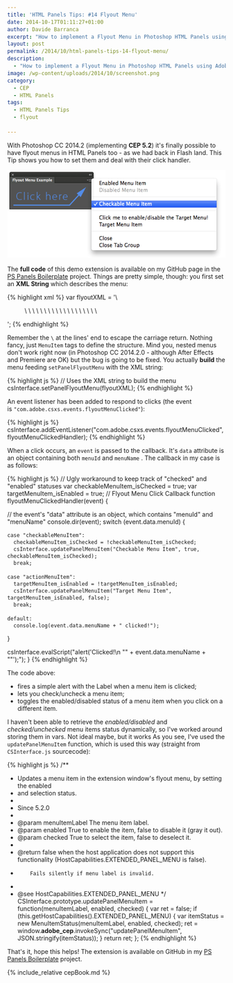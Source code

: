 ```yaml
---
title: 'HTML Panels Tips: #14 Flyout Menu'
date: 2014-10-17T01:11:27+01:00
author: Davide Barranca
excerpt: "How to implement a Flyout Menu in Photoshop HTML Panels using Adobe's CEP 5.2. "
layout: post
permalink: /2014/10/html-panels-tips-14-flyout-menu/
description:
  - "How to implement a Flyout Menu in Photoshop HTML Panels using Adobe's CEP 5.2."
image: /wp-content/uploads/2014/10/screenshot.png
category:
  - CEP
  - HTML Panels
tags:
  - HTML Panels Tips
  - flyout

---
```


With Photoshop CC 2014.2 (implementing **CEP 5.2**) it's finally possible to have flyout menus in HTML Panels too - as we had back in Flash land. This Tip shows you how to set them and deal with their click handler.

![Flyout Menu Screenshot](/wp-content/uploads/2014/10/screenshot.png)

The **full code** of this demo extension is available on my GitHub page in the [PS Panels Boilerplate](https://github.com/undavide/PS-Panels-Boilerplate/tree/master/src/com.undavide.flyout "PS Panels Boilerplate on GitHub") project. Things are pretty simple, though: you first set an **XML String** which describes the menu:

{% highlight xml %}
var flyoutXML = '\
<Menu> \
	<MenuItem Id="enabledMenuItem" Label="Enabled Menu Item" Enabled="true" Checked="false"/> \
	<MenuItem Id="disabledMenuItem" Label="Disabled Menu Item" Enabled="false" Checked="false"/> \
	\
	<MenuItem Label="---" /> \
	\
	<MenuItem Id="checkableMenuItem" Label="Checkable Menu Item" Enabled="true" Checked="true"/> \
	\
	<MenuItem Label="---" /> \
	\
	<MenuItem Id="actionMenuItem" Label="Click me to enable/disable the Target Menu!" Enabled="true" Checked="false"/> \
	<MenuItem Id="targetMenuItem" Label="Target Menu Item" Enabled="true" Checked="false"/> \
	\
	<MenuItem Label="---" /> \
	\
	<MenuItem Label="Parent Menu (wont work on PS CC 2014.2.0)"> \
		<MenuItem Label="Child Menu 1"/> \
		<MenuItem Label="Child Menu 2"/> \
	</MenuItem> \
</Menu>';
{% endhighlight %}

Remember the `\` at the lines' end to escape the carriage return. Nothing fancy, just `MenuItem` tags to define the structure. Mind you, nested menus don't work right now (in Photoshop CC 2014.2.0 - although After Effects and Premiere are OK) but the bug is going to be fixed. You actually **build** the menu feeding `setPanelFlyoutMenu` with the XML string:

{% highlight js %}
// Uses the XML string to build the menu
csInterface.setPanelFlyoutMenu(flyoutXML);
{% endhighlight %}

An event listener has been added to respond to clicks (the event is `"com.adobe.csxs.events.flyoutMenuClicked"`):

{% highlight js %}
csInterface.addEventListener("com.adobe.csxs.events.flyoutMenuClicked", flyoutMenuClickedHandler);
{% endhighlight %}

When a click occurs, an `event` is passed to the callback. It's `data` attribute is an object containing both `menuId` and `menuName` . The callback in my case is as follows:

{% highlight js %}
// Ugly workaround to keep track of "checked" and "enabled" statuses
var checkableMenuItem_isChecked = true;
var targetMenuItem_isEnabled = true;
// Flyout Menu Click Callback
function flyoutMenuClickedHandler(event) {

  // the event's "data" attribute is an object, which contains "menuId" and "menuName"
  console.dir(event);
  switch (event.data.menuId) {

    case "checkableMenuItem":
      checkableMenuItem_isChecked = !checkableMenuItem_isChecked;
      csInterface.updatePanelMenuItem("Checkable Menu Item", true, checkableMenuItem_isChecked);
      break;

    case "actionMenuItem":
      targetMenuItem_isEnabled = !targetMenuItem_isEnabled;
      csInterface.updatePanelMenuItem("Target Menu Item", targetMenuItem_isEnabled, false);
      break;

    default:
      console.log(event.data.menuName + " clicked!");
  }

  csInterface.evalScript("alert('Clicked!\\n \"" + event.data.menuName + "\"');");
}
{% endhighlight %}

The code above:

*   fires a simple alert with the Label when a menu item is clicked;
*   lets you check/uncheck a menu item;
*   toggles the enabled/disabled status of a menu item when you click on a different item.

I haven't been able to retrieve the _enabled/disabled_ and _checked/unchecked_ menu items status dynamically, so I've worked around storing them in vars. Not ideal maybe, but it works As you see, I've used the `updatePanelMenuItem` function, which is used this way (straight from `CSInterface.js` sourcecode):

{% highlight js %}
/**
 * Updates a menu item in the extension window's flyout menu, by setting the enabled
 * and selection status.
 *  
 * Since 5.2.0
 *
 * @param menuItemLabel The menu item label.
 * @param enabled       True to enable the item, false to disable it (gray it out).
 * @param checked       True to select the item, false to deselect it.
 *
 * @return false when the host application does not support this functionality (HostCapabilities.EXTENDED_PANEL_MENU is false).
 *         Fails silently if menu label is invalid.
 *
 * @see HostCapabilities.EXTENDED_PANEL_MENU
 */
CSInterface.prototype.updatePanelMenuItem = function(menuItemLabel, enabled, checked) {
  var ret = false;
  if (this.getHostCapabilities().EXTENDED_PANEL_MENU) {
    var itemStatus = new MenuItemStatus(menuItemLabel, enabled, checked);
    ret = window.__adobe_cep__.invokeSync("updatePanelMenuItem", JSON.stringify(itemStatus));
  }
  return ret;
};
{% endhighlight %}

That's it, hope this helps! The extension is available on GitHub in my [PS Panels Boilerplate](https://github.com/undavide/PS-Panels-Boilerplate/tree/master/src/com.undavide.flyout "PS Panels Boilerplate on GitHub") project.

{% include_relative cepBook.md %}
